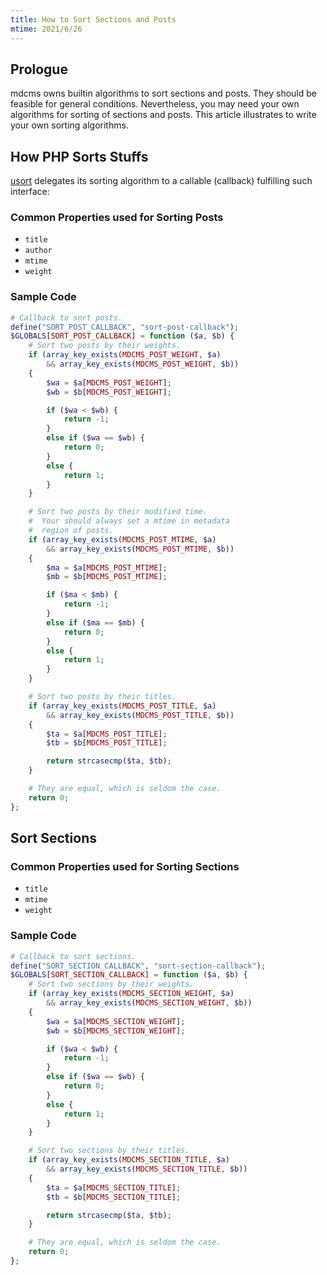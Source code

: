 ```yaml
---
title: How to Sort Sections and Posts
mtime: 2021/6/26
---
```


## Prologue

mdcms owns builtin algorithms to sort sections and posts. They should be feasible for general conditions. Nevertheless, you may need your own algorithms for sorting of sections and posts. This article illustrates to write your own sorting algorithms.

## How PHP Sorts Stuffs

[usort](https://www.php.net/manual/en/function.usort.php) delegates its sorting algorithm to a callable (callback) fulfilling such interface:

### Common Properties used for Sorting Posts

* `title`
* `author`
* `mtime`
* `weight`

### Sample Code

```php
# Callback to sort posts.
define("SORT_POST_CALLBACK", "sort-post-callback");
$GLOBALS[SORT_POST_CALLBACK] = function ($a, $b) {
    # Sort two posts by their weights.
    if (array_key_exists(MDCMS_POST_WEIGHT, $a)
        && array_key_exists(MDCMS_POST_WEIGHT, $b))
    {
        $wa = $a[MDCMS_POST_WEIGHT];
        $wb = $b[MDCMS_POST_WEIGHT];

        if ($wa < $wb) {
            return -1;
        }
        else if ($wa == $wb) {
            return 0;
        }
        else {
            return 1;
        }
    }

    # Sort two posts by their modified time.
    #  Your should always set a mtime in metadata
    #  region of posts.
    if (array_key_exists(MDCMS_POST_MTIME, $a)
        && array_key_exists(MDCMS_POST_MTIME, $b))
    {
        $ma = $a[MDCMS_POST_MTIME];
        $mb = $b[MDCMS_POST_MTIME];

        if ($ma < $mb) {
            return -1;
        }
        else if ($ma == $mb) {
            return 0;
        }
        else {
            return 1;
        }
    }

    # Sort two posts by their titles.
    if (array_key_exists(MDCMS_POST_TITLE, $a)
        && array_key_exists(MDCMS_POST_TITLE, $b))
    {
        $ta = $a[MDCMS_POST_TITLE];
        $tb = $b[MDCMS_POST_TITLE];

        return strcasecmp($ta, $tb);
    }

    # They are equal, which is seldom the case.
    return 0;
};
```

## Sort Sections

### Common Properties used for Sorting Sections

* `title`
* `mtime`
* `weight`

### Sample Code

```php
# Callback to sort sections.
define("SORT_SECTION_CALLBACK", "sort-section-callback");
$GLOBALS[SORT_SECTION_CALLBACK] = function ($a, $b) {
    # Sort two sections by their weights.
    if (array_key_exists(MDCMS_SECTION_WEIGHT, $a)
        && array_key_exists(MDCMS_SECTION_WEIGHT, $b))
    {
        $wa = $a[MDCMS_SECTION_WEIGHT];
        $wb = $b[MDCMS_SECTION_WEIGHT];

        if ($wa < $wb) {
            return -1;
        }
        else if ($wa == $wb) {
            return 0;
        }
        else {
            return 1;
        }
    }

    # Sort two sections by their titles.
    if (array_key_exists(MDCMS_SECTION_TITLE, $a)
        && array_key_exists(MDCMS_SECTION_TITLE, $b))
    {
        $ta = $a[MDCMS_SECTION_TITLE];
        $tb = $b[MDCMS_SECTION_TITLE];

        return strcasecmp($ta, $tb);
    }

    # They are equal, which is seldom the case.
    return 0;
};
```
